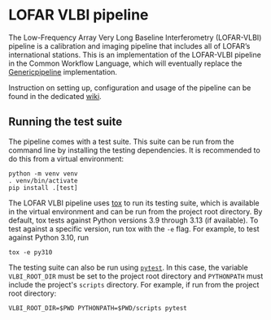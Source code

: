 # LOFAR VLBI pipeline

The Low-Frequency Array Very Long Baseline Interferometry (LOFAR-VLBI) pipeline is a calibration and imaging pipeline that includes all of LOFAR’s international stations.
This is an implementation of the LOFAR-VLBI pipeline in the Common Workflow Language, which will eventually replace the [Genericpipeline](https://github.com/lmorabit/lofar-vlbi) implementation.

Instruction on setting up, configuration and usage of the pipeline can be found in the dedicated [wiki](https://git.astron.nl/RD/VLBI-cwl/-/wikis/home).

## Running the test suite

The pipeline comes with a test suite.
This suite can be run from the command line by installing the testing dependencies.
It is recommended to do this from a virtual environment:
```
python -m venv venv
. venv/bin/activate
pip install .[test]
```
The LOFAR VLBI pipeline uses [tox](https://tox.wiki/) to run its testing suite, which is available in the virtual environment and can be run from the project root directory.
By default, tox tests against Python versions 3.9 through 3.13 (if available).
To test against a specific version, run tox with the `-e` flag.
For example, to test against Python 3.10, run
```
tox -e py310
```
The testing suite can also be run using [`pytest`](pytest.org).
In this case, the variable `VLBI_ROOT_DIR` must be set to the project root directory and `PYTHONPATH` must include the project's `scripts` directory.
For example, if run from the project root directory:
```
VLBI_ROOT_DIR=$PWD PYTHONPATH=$PWD/scripts pytest
```
